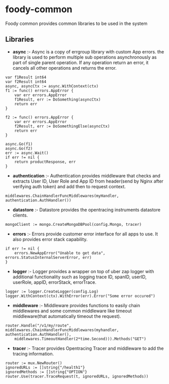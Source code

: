# foody-common

Foody common provides common libraries to be used in the system

## Libraries

* **async** :- Async is a copy of errgroup library with custom App errors. the library is used to perform multiple sub operations asynchronously as part of single parent operation. If any operation return an error, it cancels all other operations and returns the error.

```
var f1Result int64
var f2Result int64
async, asyncCtx := async.WithContext(ctx)
f1 := func() errors.AppError {
    var err errors.AppError
    f1Result, err := DoSomething(asyncCtx)
    return err
}

f2 := func() errors.AppError {
    var err errors.AppError
    f2Result, err := DoSomethingElse(asyncCtx)
    return err
}

async.Go(f1)
async.Go(f2)
err := async.Wait()
if err != nil {
	return productResponse, err
}
```
* **authentication** :- Authentication provides middleware that checks and extracts User ID, User Role and App ID from header(send by Nginx after verifying auth token) and add then to request context.

```
middlewares.ChainHandlerFuncMiddlewares(myHandler, authentication.AuthHandler())
```

* **datastore** :- Datastore provides the opentracing instruments datastore clients.

```
mongoClient := mongo.CreateMongoDBPool(config.Mongo, tracer)
```

* **errors** :- Errors provide customer error interface for all apps to use. It also provides error stack capability.

```
if err != nil {
    errors.NewAppError("Unable to get data", errors.StatusInternalServerError, err)
}
```

* **logger** :- Logger provides a wrapper on top of uber zap logger with additional functionality such as logging trace ID, spanID, userID, userRole, appID, errorStack, errorTrace.

```
logger := logger.CreateLogger(config.Log)
logger.WithContext(ctx).WithError(err).Error("Some error occured")
```

* **middleware** :- Middleware provides functions to easily chain middlewares and some common middleware like timeout middleware(that automatically timeout the request).

```
router.Handle("/v1/my/route", middlewares.ChainHandlerFuncMiddlewares(myhandler, authentication.AuthHandler(),
    middlewares.TimeoutHandler(2*time.Second))).Methods("GET")
```

* **tracer** :- Tracer provides Opentracing Tracer and middleware to add the tracing information.

```
router := mux.NewRouter()
ignoredURLs := []string{"/health1"}
ignoredMethods := []string{"OPTION"}
router.Use(tracer.TraceRequest(t, ignoredURLs, ignoredMethods))
```
